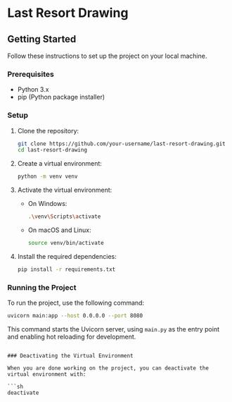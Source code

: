 # Last Resort Drawing

## Getting Started

Follow these instructions to set up the project on your local machine.

### Prerequisites

- Python 3.x
- pip (Python package installer)

### Setup

1. Clone the repository:

    ```sh
    git clone https://github.com/your-username/last-resort-drawing.git
    cd last-resort-drawing
    ```

2. Create a virtual environment:

    ```sh
    python -m venv venv
    ```

3. Activate the virtual environment:

    - On Windows:

        ```sh
        .\venv\Scripts\activate
        ```

    - On macOS and Linux:

        ```sh
        source venv/bin/activate
        ```

4. Install the required dependencies:

    ```sh
    pip install -r requirements.txt
    ```

### Running the Project

To run the project, use the following command:

```sh
uvicorn main:app --host 0.0.0.0 --port 8080
```

This command starts the Uvicorn server, using `main.py` as the entry point and enabling hot reloading for development.
```

### Deactivating the Virtual Environment

When you are done working on the project, you can deactivate the virtual environment with:

```sh
deactivate
```